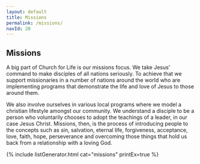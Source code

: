 ```yaml
---
layout: default
title: Missions
permalink: /missions/
navId: 20
---
```


## Missions

A big part of Church for Life is our missions focus. We take Jesus' command to make disciples of all nations seriously. To achieve that we support missionaries in a number of nations around the world who are implementing programs that demonstrate the life and love of Jesus to those around them.

We also involve ourselves in various local programs where we model a christian lifestyle amongst our community. We understand a disciple to be a person who voluntarily chooses to adopt the teachings of a leader, in our case Jesus Christ. Missions, then, is the process of introducing people to the concepts such as sin, salvation, eternal life, forgiveness, acceptance, love, faith, hope, perseverance and overcoming those things that hold us back from a relationship with a loving God.

<!-- <div class="separator"></div> -->

{% include listGenerator.html cat="missions" printEx=true %}
